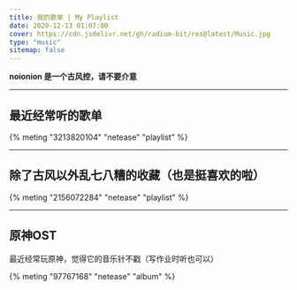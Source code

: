 ```yaml
---
title: 我的歌单 | My Playlist
date: 2020-12-13 01:07:00
cover: https://cdn.jsdelivr.net/gh/radium-bit/res@latest/Music.jpg
type: "music"
sitemap: false
---
```


**noionion 是一个古风控，请不要介意**

--------

## 最近经常听的歌单

{% meting "3213820104" "netease" "playlist" %}

--------

## 除了古风以外乱七八糟的收藏（也是挺喜欢的啦）

{% meting "2156072284" "netease" "playlist" %}

--------

## 原神OST

最近经常玩原神，觉得它的音乐针不戳（写作业时听也可以）

{% meting "97767168" "netease" "album" %}
